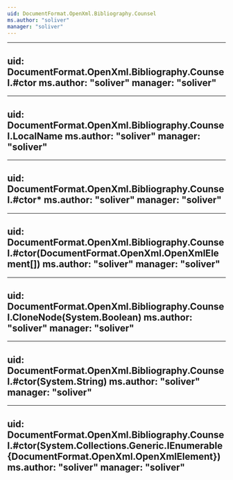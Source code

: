 ```yaml
---
uid: DocumentFormat.OpenXml.Bibliography.Counsel
ms.author: "soliver"
manager: "soliver"
---
```


---
uid: DocumentFormat.OpenXml.Bibliography.Counsel.#ctor
ms.author: "soliver"
manager: "soliver"
---

---
uid: DocumentFormat.OpenXml.Bibliography.Counsel.LocalName
ms.author: "soliver"
manager: "soliver"
---

---
uid: DocumentFormat.OpenXml.Bibliography.Counsel.#ctor*
ms.author: "soliver"
manager: "soliver"
---

---
uid: DocumentFormat.OpenXml.Bibliography.Counsel.#ctor(DocumentFormat.OpenXml.OpenXmlElement[])
ms.author: "soliver"
manager: "soliver"
---

---
uid: DocumentFormat.OpenXml.Bibliography.Counsel.CloneNode(System.Boolean)
ms.author: "soliver"
manager: "soliver"
---

---
uid: DocumentFormat.OpenXml.Bibliography.Counsel.#ctor(System.String)
ms.author: "soliver"
manager: "soliver"
---

---
uid: DocumentFormat.OpenXml.Bibliography.Counsel.#ctor(System.Collections.Generic.IEnumerable{DocumentFormat.OpenXml.OpenXmlElement})
ms.author: "soliver"
manager: "soliver"
---
